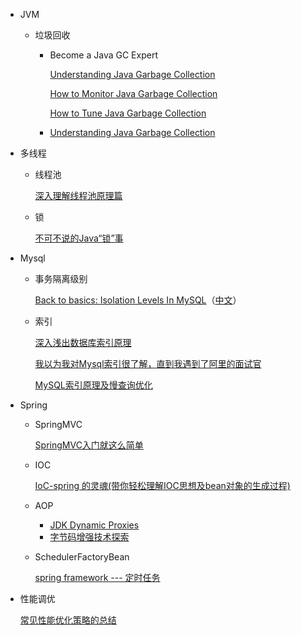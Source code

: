 * JVM

  * 垃圾回收

    * Become a Java GC Expert
    
      [Understanding Java Garbage Collection](https://www.cubrid.org/blog/understanding-java-garbage-collection)
    
      [How to Monitor Java Garbage Collection](https://www.cubrid.org/blog/how-to-monitor-java-garbage-collection)
    
      [How to Tune Java Garbage Collection](https://www.cubrid.org/blog/how-to-tune-java-garbage-collection)
    
    * [Understanding Java Garbage Collection](https://www.azul.com/files/Understanding_Java_Garbage_Collection_v41.pdf)

* 多线程

  * 线程池

    [深入理解线程池原理篇](https://juejin.im/post/5c8896be5188257ec828072f)

  * 锁

    [不可不说的Java“锁”事](https://tech.meituan.com/2018/11/15/java-lock.html)

* Mysql

  * 事务隔离级别

    [Back to basics: Isolation Levels In MySQL](https://mydbops.wordpress.com/2018/06/22/back-to-basics-isolation-levels-in-mysql/)（[中文](./Mysql.thml)）

  * 索引

    [深入浅出数据库索引原理](https://zhuanlan.zhihu.com/p/23624390)
    
    [我以为我对Mysql索引很了解，直到我遇到了阿里的面试官](https://juejin.im/post/5de85a66f265da33d21e68b7)
    
    [MySQL索引原理及慢查询优化](https://tech.meituan.com/2014/06/30/mysql-index.html)
  
* Spring

  * SpringMVC

    [SpringMVC入门就这么简单](https://juejin.im/post/5aaa67edf265da238f124762)
    
  * IOC
  
    [IoC-spring 的灵魂(带你轻松理解IOC思想及bean对象的生成过程)](https://juejin.im/post/593386ca2f301e00584f8036)
    
  * AOP
  
    * [JDK Dynamic Proxies](https://www.byteslounge.com/tutorials/jdk-dynamic-proxies)
    * [字节码增强技术探索](https://tech.meituan.com/2019/09/05/java-bytecode-enhancement.html)
  
  * SchedulerFactoryBean
  
    [spring framework --- 定时任务](https://www.jianshu.com/p/69e44b93bb47)
  
* 性能调优

  [常见性能优化策略的总结](https://tech.meituan.com/2016/12/02/performance-tunning.html)
